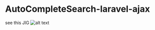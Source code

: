 # AutoCompleteSearch-laravel-ajax
see this JIG
![alt text](https://gfycat.com/selfishimprobablebeagle)

